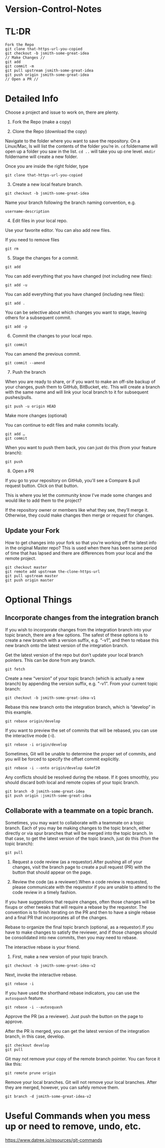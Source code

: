 # Version-Control-Notes
# TL:DR

```
Fork the Repo 
git clone that-https-url-you-copied
git checkout -b jsmith-some-great-idea
// Make Changes // 
git add
git commit -m
git pull upstream jsmith-some-great-idea
git push origin jsmith-some-great-idea
// Open a PR // 
```

# Detailed Info 

Choose a project and issue to work on, there are plenty.  

1. Fork the Repo (make a copy) 

2. Clone the Repo (download the copy)

Navigate to the folder where you want to save the repository. On a Linux/Mac, ls will list the contents of the folder you’re in. `cd` foldername will open up a folder you saw in the list. `cd ..` will take you up one level. `mkdir` foldername will create a new folder.

Once you are inside the right folder, type 

```
git clone that-https-url-you-copied
```

3. Create a new local feature branch.
```
git checkout -b jsmith-some-great-idea
```
Name your branch following the branch naming convention, e.g.

`username-description`

4. Edit files in your local repo.

Use your favorite editor.  You can also add new files.

If you need to remove files

```
git rm
```

5. Stage the changes for a commit.

```
git add
```

You can add everything that you have changed (not including new files):

```
git add -u
```

You can add everything that you have changed (including new files):
```
git add .
```

You can be selective about which changes you want to stage, leaving others for a subsequent commit.
```
git add -p
```

6. Commit the changes to your local repo.

```
git commit
```

You can amend the previous commit.
```
git commit --amend
```

7. Push the branch 

When you are ready to share, or if you want to make an off-site backup of your changes, push them to GitHub, BitBucket, etc.  This will create a branch with the same name and will link your local branch to it for subsequent pushes/pulls.

```
git push -u origin HEAD
```

Make more changes (optional)

You can continue to edit files and make commits locally.

```
git add …
git commit
```

When you want to push them back, you can just do this (from your feature branch):
```
git push
```

8.  Open a PR

If you go to your repository on GitHub, you'll see a Compare & pull request button. Click on that button.

This is where you let the community know I’ve made some changes and would like to add them to the project? 

If the repository owner or members like what they see, they’ll merge it. Otherwise, they could make changes then merge or request for changes.

## Update your Fork 

How to get changes into your fork so that you’re working off the latest info in the original Master repo?  This is used when there has been some period of time that has lapsed and there are differences from your local and the remote project. 
```
git checkout master
git remote add upstream the-clone-https-url
git pull upstream master
git push origin master
```

# Optional Things

## Incorporate changes from the integration branch 

If you wish to incorporate changes from the integration branch into your topic branch, there are a few options.  The safest of these options is to create a new branch with a version suffix, e.g. “-v1”, and then to rebase this new branch onto the latest version of the integration branch.

Get the latest version of the repo but don’t update your local branch pointers.  This can be done from any branch.

```
git fetch
```

Create a new “version” of your topic branch (which is actually a new branch) by appending the version suffix, e.g. "-v1".  From your current topic branch:
```
git checkout -b jsmith-some-great-idea-v1
```

Rebase this new branch onto the integration branch, which is “develop” in this example.

```
git rebase origin/develop
```

If you want to preview the set of commits that will be rebased, you can use the interactive mode (-i).
```
git rebase -i origin/develop
```

Sometimes, Git will be unable to determine the proper set of commits, and you will be forced to specify the offset commit explicitly.
```
git rebase -i --onto origin/develop 6a4ef20
```

Any conflicts should be resolved during the rebase.  If it goes smoothly, you should discard both local and remote copies of your topic branch.
```
git branch -D jsmith-some-great-idea
git push origin :jsmith-some-great-idea
```

## Collaborate with a teammate on a topic branch.

Sometimes, you may want to collaborate with a teammate on a topic branch.  Each of you may be making changes to the topic branch, either directly or via spur branches that will be merged into the topic branch.  In that case, to get the latest version of the topic branch, just do this (from the topic branch):
```
git pull
```

1. Request a code review (as a requestor).After pushing all of your changes, visit the branch page to create a pull request (PR) with the button that should appear on the page.

2. Review the code (as a reviewer).When a code review is requested, please communicate with the requestor if you are unable to attend to the code review in a timely fashion.

If you have suggestions that require changes, often those changes will be fixups or other tweaks that will require a rebase by the requestor.  The convention is to finish iterating on the PR and then to have a single rebase and a final PR that incorporates all of the changes.

Rebase to organize the final topic branch (optional, as a requestor).If you have to make changes to satisfy the reviewer, and if those changes should be consolidated into new commits, then you may need to rebase.  

The interactive rebase is your friend.

1. First, make a new version of your topic branch.
```
git checkout -b jsmith-some-great-idea-v2
```

Next, invoke the interactive rebase.
```
git rebase -i
```

If you have used the shorthand rebase indicators, you can use the `autosquash` feature.
```
git rebase -i --autosquash
```

Approve the PR (as a reviewer).  Just push the button on the page to approve.

After the PR is merged, you can get the latest version of the integration branch, in this case, develop.
```
git checkout develop
git pull
```

Git may not remove your copy of the remote branch pointer.  You can force it like this:
```
git remote prune origin
```

Remove your local branches. Git will not remove your local branches.  After they are merged, however, you can safely remove them.
```
git branch -d jsmith-some-great-idea-v2
```

# Useful Commands when you mess up or need to remove, undo, etc. 

https://www.datree.io/resources/git-commands
